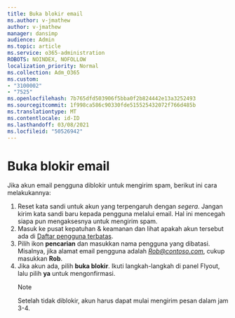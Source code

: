 ```yaml
---
title: Buka blokir email
ms.author: v-jmathew
author: v-jmathew
manager: dansimp
audience: Admin
ms.topic: article
ms.service: o365-administration
ROBOTS: NOINDEX, NOFOLLOW
localization_priority: Normal
ms.collection: Adm_O365
ms.custom:
- "3100002"
- "7525"
ms.openlocfilehash: 7b765dfd503906f5bba0f2b824442e13a3252493
ms.sourcegitcommit: 1f998ca586c90330fde515525432072f766d485b
ms.translationtype: MT
ms.contentlocale: id-ID
ms.lasthandoff: 03/08/2021
ms.locfileid: "50526942"
---
```

# <a name="unblock-email"></a>Buka blokir email

Jika akun email pengguna diblokir untuk mengirim spam, berikut ini cara melakukannya:

1. Reset kata sandi untuk akun yang terpengaruh dengan *segera*. Jangan kirim kata sandi baru kepada pengguna melalui email. Hal ini mencegah siapa pun mengaksesnya untuk mengirim spam.
2. Masuk ke pusat kepatuhan & keamanan dan lihat apakah akun tersebut ada di [Daftar pengguna terbatas](https://protection.office.com/#/restrictedusers).
3. Pilih ikon **pencarian** dan masukkan nama pengguna yang dibatasi. Misalnya, jika alamat email pengguna adalah *Rob@contoso.com*, cukup masukkan **Rob**.
4. Jika akun ada, pilih **buka blokir**. Ikuti langkah-langkah di panel Flyout, lalu pilih **ya** untuk mengonfirmasi.  
    > [!NOTE]
    > Setelah tidak diblokir, akun harus dapat mulai mengirim pesan dalam jam 3-4.
